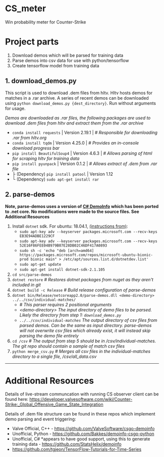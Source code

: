 # CS_meter
Win probability meter for Counter-Strike

# Project parts
1. Download demos which will be parsed for training data
2. Parse demos into csv data for use with python/tensorflow
3. Create tensorflow model from training data

## 1. download_demos.py
This script is used to download .dem files from hltv. Hltv hosts demos for matches in a .rar archive. A series of recent demos can be downloaded using `python download_demos.py {dest_directory}`. Run without arguments for usage.

_Demos are downloaded as .rar files, the following packages are used to download .dem files from hltv and extract them from the .rar archive_
- `conda install requests` | Version 2.19.1 | _# Responsible for downloading .rar from hltv.org_
- `conda install tqdm` | Version 4.25.0 | _# Provides an in-console download progress bar_
- `pip install BeautifulSoup4` | Version 4.6.3 | _# Allows parsing of html for scraping hltv for training data_
- `pip install pyunpack` | Version 0.1.2 | _# Allows extract of .dem from .rar file_
- ├ (Dependency) `pip install patool` | Version 1.12
- └ (Dependency) `sudo apt-get install rar`

## 2. parse-demos
**Note, parse-demos uses a version of [C# DemoInfo](https://github.com/StatsHelix/demoinfo) which has been ported to .net core. No modifications were made to the source files. See Additional Resources**
1. Install `dotnet` sdk. For ubuntu: 18.04.1, [(instructions from)]( https://dev.to/carlos487/installing-dotnet-core-in-ubuntu-1804-7lp):
    - `sudo apt-key adv --keyserver packages.microsoft.com --recv-keys EB3E94ADBE1229CF`
    - `sudo apt-key adv --keyserver packages.microsoft.com --recv-keys 52E16F86FEE04B979B07E28DB02C46DF417A0893`
    - `sudo sh -c 'echo "deb [arch=amd64] https://packages.microsoft.com/repos/microsoft-ubuntu-bionic-prod bionic main" > /etc/apt/sources.list.d/dotnetdev.list'`
    - `sudo apt-get update`
    - `sudo apt-get install dotnet-sdk-2.1.105`
2. `cd src/parse-demos`
3. `dotnet restore` _# Restores dotnet packages from nuget as they aren't included in git_
4. `dotnet build -c Release` _# Build release configuration of parse-demos_
5. `dotnet bin/Release/netcoreapp2.0/parse-demos.dll <demo-directory> ../../csv/individual-matches/`
    - _# This parser requires 2 positional arguments_
    - _\<demo-directory\> The input directory of demo files to be parsed. Likely the directory from step 1: `download_demos.py`_
    - _`../../csv/individual-matches` The output directory of csv files from parsed demos. Can be the same as input directory. parse-demos will not overwrite csv files which already exist, it will instead skip parsing the demo file entirely_
6. `cd /csv` _# The output from step 5 should be in /csv/individual-matches. The git repo should contain a sample of match csv files_
7. `python merge_csv.py` _# Merges all csv files in the individual-matches directory to a single file, /csv/all_data.csv_


---

# Additional Resources

Details of live-stream communcation with running CS observer client can be found here: https://developer.valvesoftware.com/wiki/Counter-Strike:_Global_Offensive_Game_State_Integration

Details of .dem file structure can be found in these repos which implement demo parsing and event triggering:
* Valve Official, C++ - https://github.com/ValveSoftware/csgo-demoinfo
* Unofficial, Python - https://github.com/Bakkes/demoinfo-csgo-python
* Unofficial, C# *appears to have good support, using this to generate training data - https://github.com/StatsHelix/demoinfo
* https://github.com/tgjeon/TensorFlow-Tutorials-for-Time-Series

